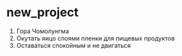 # new_project
1. Гора Чомолунгма
2. Окутать яицо слоями пленки для пищевых продуктов
3. Оставаться спокойным и не двигаться
